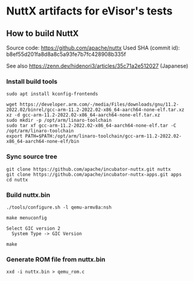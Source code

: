 # NuttX artifacts for eVisor's tests

## How to build NuttX

Source code: https://github.com/apache/nuttx
Used SHA (commit id): b8ef55d201fa8d8a8c5a93fe7b7fc428908b335f

See also https://zenn.dev/hidenori3/articles/35c71a2e512027 (Japanese)

### Install build tools

```shell
sudo apt install kconfig-frontends

wget https://developer.arm.com/-/media/Files/downloads/gnu/11.2-2022.02/binrel/gcc-arm-11.2-2022.02-x86_64-aarch64-none-elf.tar.xz
xz -d gcc-arm-11.2-2022.02-x86_64-aarch64-none-elf.tar.xz
sudo mkdir -p /opt/arm/linaro-toolchain
sudo tar xf gcc-arm-11.2-2022.02-x86_64-aarch64-none-elf.tar -C /opt/arm/linaro-toolchain
export PATH=$PATH:/opt/arm/linaro-toolchain/gcc-arm-11.2-2022.02-x86_64-aarch64-none-elf/bin
```

### Sync source tree

```shell
git clone https://github.com/apache/incubator-nuttx.git nuttx
git clone https://github.com/apache/incubator-nuttx-apps.git apps
cd nuttx
```

### Build nuttx.bin

```shell
./tools/configure.sh -l qemu-armv8a:nsh
```

```shell
make menuconfig

Select GIC version 2
  System Type -> GIC Version
```

```shell
make
```

### Generate ROM file from nuttx.bin

```shell
xxd -i nuttx.bin > qemu_rom.c
```
